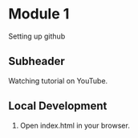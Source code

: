 # Module 1 
Setting up github

## Subheader

Watching tutorial on YouTube.

## Local Development

1. Open index.html in your browser.


